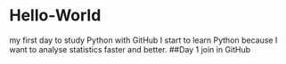 # Hello-World
my first day to study Python with GitHub
I start to learn Python because I want to analyse statistics faster and better.
##Day 1 
join in GitHub
